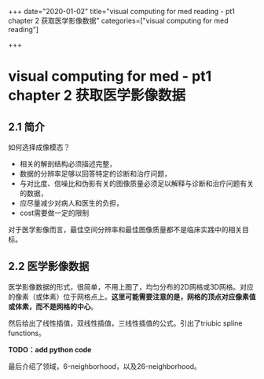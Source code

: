 +++
date="2020-01-02" 
title="visual computing for med reading - pt1 chapter 2 获取医学影像数据"
categories=["visual computing for med reading"] 

+++

#  visual computing for med - pt1 chapter 2 获取医学影像数据

## 2.1 简介

如何选择成像模态？

- 相关的解剖结构必须描述完整，
- 数据的分辨率足够以回答特定的诊断和治疗问题，
- 与对比度、信噪比和伪影有关的图像质量必须足以解释与诊断和治疗问题有关的数据，
- 应尽量减少对病人和医生的负担，
- cost需要做一定的限制

对于医学影像而言，最佳空间分辨率和最佳图像质量都不是临床实践中的相关目标。

## 2.2 医学影像数据

医学影像数据的形式，很简单，不用上图了，均匀分布的2D网格或3D网格。对应的像素（或体素）位于网格点上。**这里可能需要注意的是，网格的顶点对应像素值或体素，而不是网格的中心**。

然后给出了线性插值，双线性插值，三线性插值的公式。引出了triubic spline functions。

**TODO：add python code**

最后介绍了领域，6-neighborhood，以及26-neighborhood。



